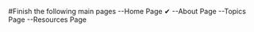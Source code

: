 #Finish the following main pages
    --Home Page ✔
    --About Page
    --Topics Page
    --Resources Page
